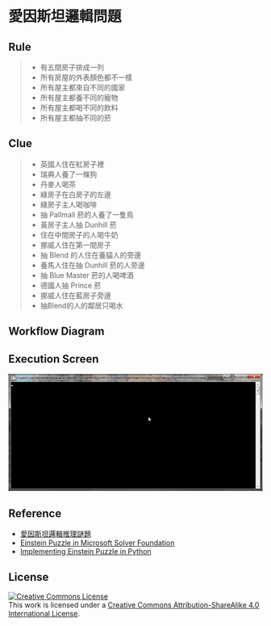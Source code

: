 ﻿# 愛因斯坦邏輯問題

## Rule
  > - 有五間房子排成一列
  > - 所有房屋的外表顏色都不一樣
  > - 所有屋主都來自不同的國家
  > - 所有屋主都養不同的寵物
  > - 所有屋主都喝不同的飲料
  > - 所有屋主都抽不同的菸


## Clue
  > - 英國人住在紅房子裡
  > - 瑞典人養了一條狗
  > - 丹麥人喝茶
  > - 綠房子在白房子的左邊
  > - 綠房子主人喝咖啡
  > - 抽 Pallmall 菸的人養了一隻鳥
  > - 黃房子主人抽 Dunhill 菸
  > - 住在中間房子的人喝牛奶
  > - 挪威人住在第一間房子
  > - 抽 Blend 的人住在養貓人的旁邊
  > - 養馬人住在抽 Dunhill 菸的人旁邊
  > - 抽 Blue Master 菸的人喝啤酒
  > - 德國人抽 Prince 菸
  > - 挪威人住在藍房子旁邊
  > - 抽Blend的人的鄰居只喝水


## Workflow Diagram


## Execution Screen
![runtime](https://github.com/0x0001F36D/Algorithms.Solution/blob/master/Algorithms.Solution/Homework/Class%202/runtime.gif)


## Reference
- [愛因斯坦邏輯推理謎題](http://gameschool.cc/puzzle/26/)
- [Einstein Puzzle in Microsoft Solver Foundation](http://geekswithblogs.net/cyoung/archive/2009/02/25/129672.aspx)
- [Implementing Einstein Puzzle in Python](https://github.com/davidbuniat/EinsteinPuzzle)


## License
<a rel="license" href="http://creativecommons.org/licenses/by-sa/4.0/"><img alt="Creative Commons License" style="border-width:0" src="https://i.creativecommons.org/l/by-sa/4.0/88x31.png" /></a><br />This work is licensed under a <a rel="license" href="http://creativecommons.org/licenses/by-sa/4.0/">Creative Commons Attribution-ShareAlike 4.0 International License</a>.